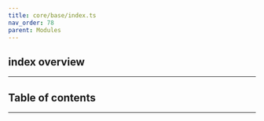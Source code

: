 ```yaml
---
title: core/base/index.ts
nav_order: 78
parent: Modules
---
```


## index overview

---

<h2 class="text-delta">Table of contents</h2>

---
